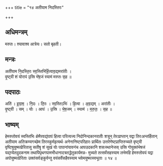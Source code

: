 +++
title = "१४ अतीयाम निदस्तिरः"

+++
## अधिमन्त्रम्
मरुतः। श्यावाश्व आत्रेयः। सतो बृहती।

## मन्त्रः
अती॑याम नि॒दस्ति॒रः स्व॒स्तिभि॑र्हि॒त्वाव॒द्यमरा॑तीः ।  
वृ॒ष्ट्वी शं योराप॑ उ॒स्रि भे॑ष॒जं स्याम॑ मरुतः स॒ह ॥

## पदपाठः
अति॑ । इ॒या॒म॒ । नि॒दः । ति॒रः । स्व॒स्तिऽभिः॑ । हि॒त्वा । अ॒व॒द्यम् । अरा॑तीः ।  
वृ॒ष्ट्वी । सम् । योः । आपः॑ । उ॒स्रि । भे॒ष॒जम् । स्याम॑ । म॒रु॒तः॒ । स॒ह ॥

## भाष्यम्
हेमरुतोवयं स्वस्तिभिः क्षेमैरवद्यंपापं हित्वा परित्यज्य निदोनिन्दकानरातीः शत्रून् तेरःप्राप्तान् यद्वा तिरःअन्तर्हितान् अतीयाम अतिक्रम्यगच्छेम तिरस्कुर्मइत्यर्थः अनेनानिष्टपरिहारः प्रार्थितः उत्तरेणेष्टप्राप्तिरुच्यते वृष्ट्वी वृष्टिषुयुष्मत्प्रेरितासु सतीषॄ शं सुखं योः पापानांयावनंच आपउदकानि शसःस्थानेजस् उस्रि गोयुक्तंभेषजं यद्यप्येतदुदकनाम तथापिपृथगपामभीधानादत्रतद्धेतुकार्यमन्न- मुच्यते तत्सर्वंसहस्याम लभेमहि हेमरुतोवयं यद्वा अपोयुष्मत्प्रेरिताः उक्तंसर्वङ्कुर्वन्तु वयंसर्वेसहैवस्याम भवेमयुष्मत्स्वभूताः ॥ १४ ॥